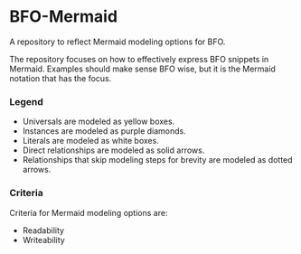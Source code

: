 # BFO-Mermaid
A repository to reflect Mermaid modeling options for BFO.

The repository focuses on how to effectively express BFO snippets in Mermaid. Examples should make sense BFO wise, but it is the Mermaid notation that has the focus.

### Legend
- Universals are modeled as yellow boxes.
- Instances are modeled as purple diamonds.
- Literals are modeled as white boxes.
- Direct relationships are modeled as solid arrows.
- Relationships that skip modeling steps for brevity are modeled as dotted arrows.

### Criteria
Criteria for Mermaid modeling options are:
- Readability
- Writeability
